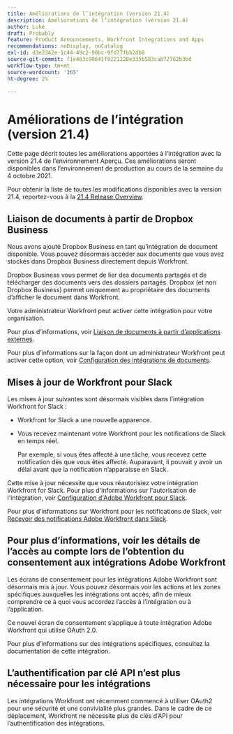 ```yaml
---
title: Améliorations de l’intégration (version 21.4)
description: Améliorations de l’intégration (version 21.4)
author: Luke
draft: Probably
feature: Product Announcements, Workfront Integrations and Apps
recommendations: noDisplay, noCatalog
exl-id: d3e2342e-1c44-49c2-90bc-9fd77fbb2db8
source-git-commit: f1e463c90641f9221228e335b583cab72762b3bd
workflow-type: tm+mt
source-wordcount: '365'
ht-degree: 2%

---
```


# Améliorations de l’intégration (version 21.4)

Cette page décrit toutes les améliorations apportées à l’intégration avec la version 21.4 de l’environnement Aperçu. Ces améliorations seront disponibles dans l’environnement de production au cours de la semaine du 4 octobre 2021.

Pour obtenir la liste de toutes les modifications disponibles avec la version 21.4, reportez-vous à la [21.4 Release Overview](../../../product-announcements/product-releases/21.4-release-activity/21-4-release-overview.md).

## Liaison de documents à partir de Dropbox Business

Nous avons ajouté Dropbox Business en tant qu’intégration de document disponible. Vous pouvez désormais accéder aux documents que vous avez stockés dans Dropbox Business directement depuis Workfront.

Dropbox Business vous permet de lier des documents partagés et de télécharger des documents vers des dossiers partagés. Dropbox (et non Dropbox Business) permet uniquement au propriétaire des documents d’afficher le document dans Workfront.

Votre administrateur Workfront peut activer cette intégration pour votre organisation.

Pour plus d’informations, voir [Liaison de documents à partir d’applications externes](../../../documents/adding-documents-to-workfront/link-documents-from-external-apps.md).

Pour plus d’informations sur la façon dont un administrateur Workfront peut activer cette option, voir [Configuration des intégrations de documents](../../../administration-and-setup/configure-integrations/configure-document-integrations.md).

## Mises à jour de Workfront pour Slack

Les mises à jour suivantes sont désormais visibles dans l’intégration Workfront for Slack :

* Workfront for Slack a une nouvelle apparence.
* Vous recevez maintenant votre Workfront pour les notifications de Slack en temps réel.

  Par exemple, si vous êtes affecté à une tâche, vous recevez cette notification dès que vous êtes affecté. Auparavant, il pouvait y avoir un délai avant que la notification n’apparaisse en Slack.

Cette mise à jour nécessite que vous réautorisiez votre intégration Workfront for Slack. Pour plus d&#39;informations sur l&#39;autorisation de l&#39;intégration, voir [Configuration d&#39;Adobe Workfront pour Slack](../../../workfront-integrations-and-apps/using-workfront-with-slack/configure-workfront-for-slack.md).

Pour plus d’informations sur Workfront pour les notifications de Slack, voir [Recevoir des notifications Adobe Workfront dans Slack](../../../workfront-integrations-and-apps/using-workfront-with-slack/receive-workfront-notifications-in-slack.md).

## Pour plus d’informations, voir les détails de l’accès au compte lors de l’obtention du consentement aux intégrations Adobe Workfront

Les écrans de consentement pour les intégrations Adobe Workfront sont désormais mis à jour. Vous pouvez désormais voir les actions et les zones spécifiques auxquelles les intégrations ont accès, afin de mieux comprendre ce à quoi vous accordez l’accès à l’intégration ou à l’application.

Ce nouvel écran de consentement s’applique à toute intégration Adobe Workfront qui utilise OAuth 2.0.

Pour plus d’informations sur des intégrations spécifiques, consultez la documentation de cette intégration.

## L’authentification par clé API n’est plus nécessaire pour les intégrations

Les intégrations Workfront ont récemment commencé à utiliser OAuth2 pour une sécurité et une convivialité plus grandes. Dans le cadre de ce déplacement, Workfront ne nécessite plus de clés d’API pour l’authentification des intégrations.
